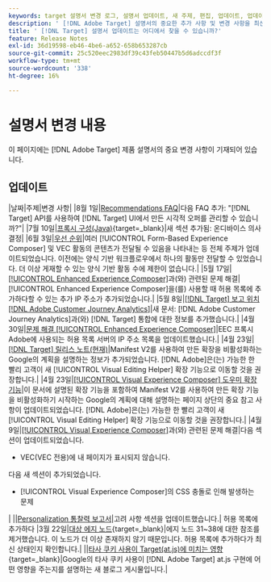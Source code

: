 ```yaml
---
keywords: target 설명서 변경 로그, 설명서 업데이트, 새 주제, 편집, 업데이트, 업데이트
description: ' [!DNL Adobe Target] 설명서의 중요한 추가 사항 및 변경 사항을 최신 상태로 유지하십시오.'
title: ' [!DNL Target] 설명서 업데이트는 어디에서 찾을 수 있습니까?'
feature: Release Notes
exl-id: 36d19598-eb46-4be6-a652-658b653287cb
source-git-commit: 25c520eec2983df39c43feb50447b5d6adccdf3f
workflow-type: tm+mt
source-wordcount: '338'
ht-degree: 16%

---
```


# 설명서 변경 내용

이 페이지에는 [!DNL Adobe Target] 제품 설명서의 중요 변경 사항이 기재되어 있습니다.

## 업데이트

|날짜|주제|변경 사항|
|8월 1일|[Recommendations FAQ](/help/main/c-recommendations/c-recommendations-faq/recommendations-faq.md)|다음 FAQ 추가: &quot;[!DNL Target] API를 사용하여 [!DNL Target] UI에서 만든 시각적 오퍼를 관리할 수 있습니까?&quot;|
|7월 10일|[프록시 구성(Java)](https://experienceleague.adobe.com/en/docs/target-dev/developer/server-side/java/proxy-configuration){target=_blank}|새 섹션 추가됨: 온디바이스 의사 결정|
|6월 3일|[우선 순위](/help/main/c-activities/priority.md)|여러 [!UICONTROL Form-Based Experience Composer] 및 VEC 활동의 콘텐츠가 전달될 수 있음을 나타내는 등 전체 주제가 업데이트되었습니다. 이전에는 양식 기반 워크플로우에서 하나의 활동만 전달할 수 있었습니다. 더 이상 게재할 수 있는 양식 기반 활동 수에 제한이 없습니다.|
|5월 17일|[[!UICONTROL Enhanced Experience Composer]](/help/main/c-experiences/c-visual-experience-composer/r-troubleshoot-composer/troubleshooting-issues-related-to-the-enhanced-experience-composer-eec.md)과(와) 관련된 문제 해결|[!UICONTROL Enhanced Experience Composer]을(를) 사용할 때 허용 목록에 추가하다할 수 있는 추가 IP 주소가 추가되었습니다.|
|5월 8일|[[!DNL Target] 보고 위치 [!DNL Adobe Customer Journey Analytics]](/help/main/c-integrating-target-with-mac/cja/target-reporting-in-cja.md)|새 문서: [!DNL Adobe Customer Journey Analytics]과(와) [!DNL Target] 통합에 대한 정보를 추가했습니다.|
|4월 30일|[문제 해결 [!UICONTROL Enhanced Experience Composer]](/help/main/c-experiences/c-visual-experience-composer/r-troubleshoot-composer/troubleshooting-issues-related-to-the-enhanced-experience-composer-eec.md)|EEC 프록시 Adobe에 사용되는 허용 목록 서버의 IP 주소 목록을 업데이트했습니다.|
|4월 23일|[[!DNL Target] 릴리스 노트(현재)](/help/main/r-release-notes/release-notes.md)|Manifest V2를 사용하여 만든 확장을 비활성화하는 Google의 계획을 설명하는 정보가 추가되었습니다. [!DNL Adobe]은(는) 가능한 한 빨리 고객이 새 [!UICONTROL Visual Editing Helper] 확장 기능으로 이동할 것을 권장합니다.|
|4월 23일|[[!UICONTROL Visual Experience Composer] 도우미 확장 기능](/help/main/c-experiences/c-visual-experience-composer/r-troubleshoot-composer/vec-helper-browser-extension.md)|이 문서에 설명된 확장 기능을 포함하여 Manifest V2를 사용하여 만든 확장 기능을 비활성화하기 시작하는 Google의 계획에 대해 설명하는 페이지 상단의 중요 참고 사항이 업데이트되었습니다. [!DNL Adobe]은(는) 가능한 한 빨리 고객이 새 [!UICONTROL Visual Editing Helper] 확장 기능으로 이동할 것을 권장합니다.|
|4월 9일|[[!UICONTROL Visual Experience Composer]](/help/main/c-experiences/c-visual-experience-composer/r-troubleshoot-composer/troubleshooting-issues-related-to-the-visual-experience-composer-vec.md)과(와) 관련된 문제 해결|다음 섹션이 업데이트되었습니다.<ul><li>VEC(VEC 전용)에 내 페이지가 표시되지 않습니다.</li></ul>다음 새 섹션이 추가되었습니다.<ul><li>[!UICONTROL Visual Experience Composer]의 CSS 충돌로 인해 발생하는 문제</li></ul>|
||[Personalization 통찰력 보고서](/help/main/c-reports/c-personalization-insights-reports/personalization-insights-reports.md)|고려 사항 섹션을 업데이트했습니다.|
허용 목록에 추가하다 |3월 22일|[대상 에지 노드](https://experienceleague.adobe.com/en/docs/target-dev/developer/implementation/privacy/allowlist-edges){target=_blank}|에지 노드 31~38에 대한 참조를 제거했습니다. 이 노드가 더 이상 존재하지 않기 때문입니다. 허용 목록에 추가하다가 최신 상태인지 확인합니다.|
||[타사 쿠키 사용이 Target(at.js)에 미치는 영향](https://experienceleague.adobe.com/docs/target-dev/assets/third_party_cookie_deprecation){target=_blank}|Google의 타사 쿠키 사용이 [!DNL Adobe Target] at.js 구현에 어떤 영향을 주는지를 설명하는 새 블로그 게시물입니다.|